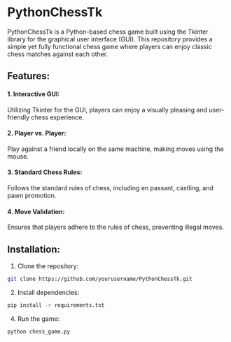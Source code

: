 # PythonChessTk
PythonChessTk is a Python-based chess game built using the Tkinter library for the graphical user interface (GUI). This repository provides a simple yet fully functional chess game where players can enjoy classic chess matches against each other.

## Features:

#### 1. Interactive GUI:
Utilizing Tkinter for the GUI, players can enjoy a visually pleasing and user-friendly chess experience.
#### 2. Player vs. Player:
Play against a friend locally on the same machine, making moves using the mouse.
#### 3. Standard Chess Rules:
Follows the standard rules of chess, including en passant, castling, and pawn promotion.
#### 4. Move Validation:
Ensures that players adhere to the rules of chess, preventing illegal moves.

## Installation:

1. Clone the repository:
```bash
git clone https://github.com/yourusername/PythonChessTk.git
```
2. Install dependencies:
```bash
pip install -r requirements.txt
```
4. Run the game:
```bash
python chess_game.py
```

